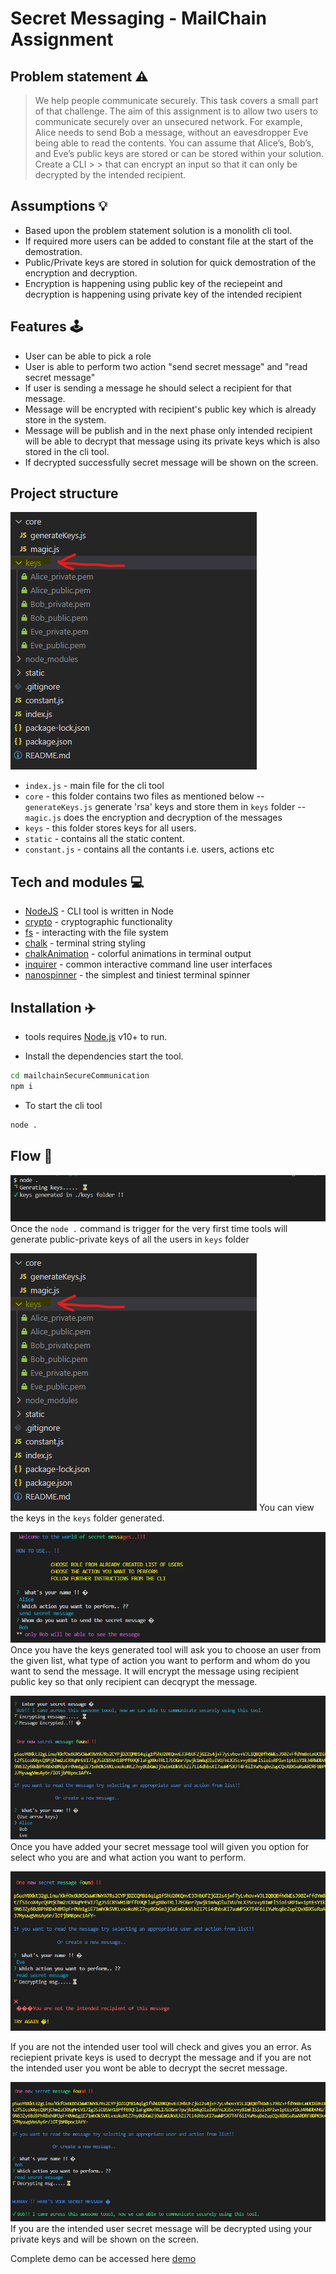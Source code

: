 # Secret Messaging - MailChain Assignment


## Problem statement ⚠️
> We help people communicate securely. This task covers a small part of that challenge. The aim of this assignment is to allow two users to communicate securely over an unsecured network. For example, Alice needs to send Bob a message, without an eavesdropper Eve being able to read the contents.
You can assume that Alice’s, Bob’s, and Eve’s public keys are stored or can be stored within your solution. Create a CLI > > that can encrypt an input so that it can only be decrypted by the intended recipient.

## Assumptions 💡
- Based upon the problem statement solution is a monolith cli tool.
- If required more users can be added to constant file at the start of the demostration.
- Public/Private keys are stored in solution for quick demostration of the encryption and decryption.
- Encryption is happening using public key of the reciepeint and decryption is happening using private key of the  intended recipient

## Features 🕹️

- User can be able to pick a role 
- User is able to perform two action "send secret message" and "read secret message"
- If user is sending a message he should select a recipient for that message.
- Message will be encrypted with recipient's public key which is already store in the system. 
- Message will be publish and in the next phase only intended recipient will be able to decrypt that message using its        private keys which is also stored in the cli tool. 
- If decrypted successfully secret message will be shown on the screen.

## Project structure
![Project structure](https://github.com/mandeep9888/mailchainSecureCommunication/blob/main/static/keys.png?raw=true)
- `index.js` - main file for the cli tool
- `core` - this folder contains two files as mentioned below
-- `generateKeys.js` generate 'rsa' keys and store them in `keys` folder
-- `magic.js` does the encryption and decryption of the messages
-  `keys` - this folder stores keys for all users.
-  `static` - contains all the static content.
-  `constant.js` - contains all the contants i.e. users, actions etc

## Tech and modules 💻

- [NodeJS](https://nodejs.org/en/) - CLI tool is written in Node
- [crypto](https://nodejs.org/api/crypto.html) - cryptographic functionality
- [fs](https://nodejs.org/api/fs.html) -  interacting with the file system
- [chalk](https://www.npmjs.com/package/chalk) - terminal string styling
- [chalkAnimation](https://www.npmjs.com/package/chalk-animation) - colorful animations in terminal output
- [inquirer](https://www.npmjs.com/package/inquirer) - common interactive command line user interfaces
- [nanospinner](https://www.npmjs.com/package/nanospinner) - the simplest and tiniest terminal spinner


## Installation ✈️

- tools requires [Node.js](https://nodejs.org/) v10+ to run.

- Install the dependencies start the tool.

```sh
cd mailchainSecureCommunication
npm i
```
- To start the cli tool 
```sh
node .
```
## Flow 🛶
![generate keys in folder](https://github.com/mandeep9888/mailchainSecureCommunication/blob/main/static/genrateKeys.png?raw=true)
Once the `node .` command is trigger for the very first time tools will generate public-private keys of all the users in `keys` folder

![Project structure](https://github.com/mandeep9888/mailchainSecureCommunication/blob/main/static/keys.png?raw=true)
You can view the keys in the `keys` folder generated.

![welcome screen](https://github.com/mandeep9888/mailchainSecureCommunication/blob/main/static/welcome.png?raw=true)
Once you have the keys generated tool will ask you to choose an user from the given list, what type of action you want to perform and whom do you want to send the message. It will encrypt the message using recipient public key so that only recipient can decqrypt the message.

![Encrypted message](https://github.com/mandeep9888/mailchainSecureCommunication/blob/main/static/encryptMsg.png?raw=true)
Once you have added your secret message tool will given you option for select who you are and what action you want to perform.

![Not intended User](https://github.com/mandeep9888/mailchainSecureCommunication/blob/main/static/tryAgain.png?raw=true)

If you are not the intended user tool will check and gives you an error. As reciepient private keys is used to decrypt the message and if you are not the intended user you wont be able to decrypt the secret message.

![Success](https://github.com/mandeep9888/mailchainSecureCommunication/blob/main/static/success.png?raw=true)
If you are the intended user secret message will be decrypted using your private keys and will be shown on the screen.

Complete demo can be accessed here [demo](https://drive.google.com/file/d/1vJW-obXDtHoAn3aoDmPlM7Yha0ZwJZBz/view?usp=sharing) 
